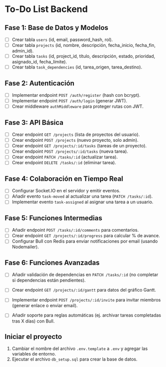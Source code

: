 # To-Do List Backend

## Fase 1: Base de Datos y Modelos
- [ ] Crear tabla `users` (id, email, password_hash, rol).
- [ ] Crear tabla `projects` (id, nombre, descripción, fecha_inicio, fecha_fin, admin_id).
- [ ] Crear tabla `tasks` (id, project_id, título, descripción, estado, prioridad, asignado_id, fecha_límite).
- [ ] Crear tabla `task_dependencies` (id, tarea_origen, tarea_destino).

## Fase 2: Autenticación
- [ ] Implementar endpoint `POST /auth/register` (hash con bcrypt).
- [ ] Implementar endpoint `POST /auth/login` (generar JWT).
- [ ] Crear middleware `authMiddleware` para proteger rutas con JWT.

## Fase 3: API Básica
- [ ] Crear endpoint `GET /projects` (lista de proyectos del usuario).
- [ ] Crear endpoint `POST /projects` (nuevo proyecto, solo admin).
- [ ] Crear endpoint `GET /projects/:id/tasks` (tareas de un proyecto).
- [ ] Crear endpoint `POST /projects/:id/tasks` (nueva tarea).
- [ ] Crear endpoint `PATCH /tasks/:id` (actualizar tarea).
- [ ] Crear endpoint `DELETE /tasks/:id` (eliminar tarea).

## Fase 4: Colaboración en Tiempo Real
- [ ] Configurar Socket.IO en el servidor y emitir eventos.
- [ ] Añadir evento `task-moved` al actualizar una tarea (`PATCH /tasks/:id`).
- [ ] Implementar evento `task-assigned` al asignar una tarea a un usuario.

## Fase 5: Funciones Intermedias
- [ ] Añadir endpoint `POST /tasks/:id/comments` para comentarios.
- [ ] Crear endpoint `GET /projects/:id/progress` para calcular % de avance.
- [ ] Configurar Bull con Redis para enviar notificaciones por email (usando Nodemailer).

## Fase 6: Funciones Avanzadas
- [ ] Añadir validación de dependencias en `PATCH /tasks/:id` (no completar si dependencias están pendientes).
- [ ] Crear endpoint `GET /projects/:id/gantt` para datos del gráfico Gantt.
- [ ] Implementar endpoint `POST /projects/:id/invite` para invitar miembros (generar enlace o enviar email).
- [ ] Añadir soporte para reglas automáticas (ej. archivar tareas completadas tras X días) con Bull.


## Iniciar el proyecto

1. Cambiar el nombre del archivo `.env.template` a `.env` y agregar las variables de entorno.
2. Ejecutar el archivo `db_setup.sql` para crear la base de datos.
